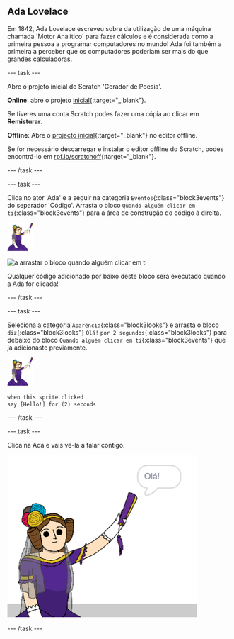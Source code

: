 ## Ada Lovelace

Em 1842, Ada Lovelace escreveu sobre da utilização de uma máquina chamada 'Motor Analítico' para fazer cálculos e é considerada como a primeira pessoa a programar computadores no mundo! Ada foi também a primeira a perceber que os computadores poderiam ser mais do que grandes calculadoras.

\--- task \---

Abre o projeto inicial do Scratch 'Gerador de Poesia'.

**Online**: abre o projeto [inicial](http://rpf.io/poetry-on){:target="_ blank"}.

Se tiveres uma conta Scratch podes fazer uma cópia ao clicar em **Remisturar**.

**Offline**: Abre o [projecto inicial](http://rpf.io/p/en/beat-the-goalie-go){:target="_blank"} no editor offline.

Se for necessário descarregar e instalar o editor offline do Scratch, podes encontrá-lo em [rpf.io/scratchoff](http://rpf.io/scratchoff){:target="_blank"}.

\--- /task \---

\--- task \---

Clica no ator 'Ada' e a seguir na categoria `Eventos`{:class="block3events"} do separador 'Código'. Arrasta o bloco `Quando alguém clicar em ti`{:class="block3events"} para a área de construção do código à direita.

![ator Ada](images/ada-sprite.png)

![a arrastar o bloco quando alguém clicar em ti](images/poetry-click.png)

Qualquer código adicionado por baixo deste bloco será executado quando a Ada for clicada!

\--- /task \---

\--- task \---

Seleciona a categoria `Aparência`{:class="block3looks"} e arrasta o bloco `diz`{:class="block3looks"} `Olá!` `por 2 segundos`{:class="block3looks"} para debaixo do bloco `Quando alguém clicar em ti`{:class="block3events"} que já adicionaste previamente.

![ator Ada](images/ada-sprite.png)

```blocks3
when this sprite clicked
say [Hello!] for (2) seconds
```

\--- /task \---

\--- task \---

Clica na Ada e vais vê-la a falar contigo.

![captura de ecrã](images/poetry-say-test.png)

\--- /task \---